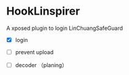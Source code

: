 # HookLinspirer

A xposed plugin to login LinChuangSafeGuard

- [x] login
- [ ] prevent upload
- [ ] decoder （planing）

